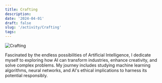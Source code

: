 ```yaml
---
title: Crafting
description: 
date: '2024-04-01'
draft: false
slug: '/activity/Crafting'
tags:
---
```


![Crafting](/Crafting.png)

Fascinated by the endless possibilities of Artificial Intelligence, I dedicate myself to exploring how AI can transform industries, enhance creativity, and solve complex problems. My journey includes studying machine learning algorithms, neural networks, and AI's ethical implications to harness its potential responsibly.
